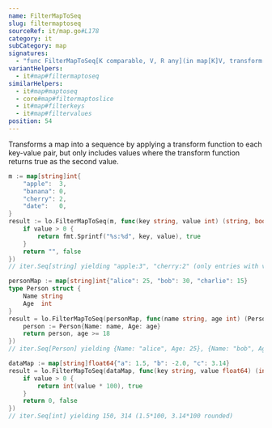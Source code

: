 ```yaml
---
name: FilterMapToSeq
slug: filtermaptoseq
sourceRef: it/map.go#L178
category: it
subCategory: map
signatures:
  - "func FilterMapToSeq[K comparable, V, R any](in map[K]V, transform func(key K, value V) (R, bool)) iter.Seq[R]"
variantHelpers:
  - it#map#filtermaptoseq
similarHelpers:
  - it#map#maptoseq
  - core#map#filtermaptoslice
  - it#map#filterkeys
  - it#map#filtervalues
position: 54
---
```


Transforms a map into a sequence by applying a transform function to each key-value pair, but only includes values where the transform function returns true as the second value.

```go
m := map[string]int{
    "apple":  3,
    "banana": 0,
    "cherry": 2,
    "date":   0,
}
result := lo.FilterMapToSeq(m, func(key string, value int) (string, bool) {
    if value > 0 {
        return fmt.Sprintf("%s:%d", key, value), true
    }
    return "", false
})
// iter.Seq[string] yielding "apple:3", "cherry:2" (only entries with value > 0)

personMap := map[string]int{"alice": 25, "bob": 30, "charlie": 15}
type Person struct {
    Name string
    Age  int
}
result = lo.FilterMapToSeq(personMap, func(name string, age int) (Person, bool) {
    person := Person{Name: name, Age: age}
    return person, age >= 18
})
// iter.Seq[Person] yielding {Name: "alice", Age: 25}, {Name: "bob", Age: 30} (only adults)

dataMap := map[string]float64{"a": 1.5, "b": -2.0, "c": 3.14}
result = lo.FilterMapToSeq(dataMap, func(key string, value float64) (int, bool) {
    if value > 0 {
        return int(value * 100), true
    }
    return 0, false
})
// iter.Seq[int] yielding 150, 314 (1.5*100, 3.14*100 rounded)
```